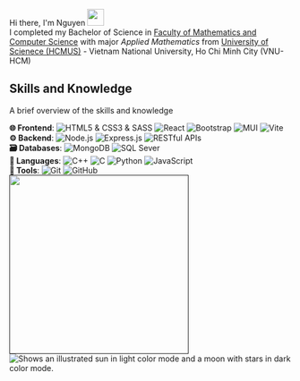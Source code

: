 Hi there, I'm Nguyen <img src="https://raw.githubusercontent.com/MartinHeinz/MartinHeinz/master/wave.gif" width="30px">
<br> I completed my Bachelor of Science in [Faculty of Mathematics and Computer Science](https://www.math.hcmus.edu.vn/) with major _Applied Mathematics_ from [University of Scienece (HCMUS)](https://hcmus.edu.vn/) - Vietnam National University, Ho Chi Minh City (VNU-HCM)

## Skills and Knowledge

A brief overview of the skills and knowledge

<div>
    <strong>🌐 Frontend</strong>:
    <img src="https://img.shields.io/badge/HTML5%20%26%20CSS3%20%26%20SASS-orange?logo=html5&logoColor=white" alt="HTML5 & CSS3 & SASS">
    <img src="https://img.shields.io/badge/ReactJS-blue?logo=reactjs&logoColor=white" alt="React">
    <img src="https://img.shields.io/badge/Bootstrap-blueviolet?logo=bootstrap&logoColor=white" alt="Bootstrap">
    <img src="https://img.shields.io/badge/MUI-9cf?logo=mui&logoColor=white" alt="MUI">
    <img src="https://img.shields.io/badge/Vite-yellow?logo=vite&logoColor=white" alt="Vite">
</div>

<div>
<strong>⚙️ Backend</strong>:
<img src="https://img.shields.io/badge/Node.js-brightgreen?logo=node.js&logoColor=white" alt="Node.js">
<img src="https://img.shields.io/badge/Express.js-blue?logo=express&logoColor=white" alt="Express.js">
<img src="https://img.shields.io/badge/RESTful%20APIs-brightgreen?logo=amazonapigateway&logoColor=white" alt="RESTful APIs">
</div>
<div>
<strong>🗃️ Databases</strong>:
<img src="https://img.shields.io/badge/MongoDB-brightgreen?logo=mongodb&logoColor=white" alt="MongoDB">
<img src="https://img.shields.io/badge/Microsoft%20SQL%20Server-red?logo=microsoft%20sql%20server&logoColor=white" alt="SQL Sever">
</div>
<div>
<strong>🐍 Languages</strong>:
<img src="https://img.shields.io/badge/C++-blue?logo=cplusplus&logoColor=white" alt="C++">
<img src="https://img.shields.io/badge/C-gray?logo=c&logoColor=white" alt="C">
<img src="https://img.shields.io/badge/Python-yellow?logo=python&logoColor=white" alt="Python">
<img src="https://img.shields.io/badge/JavaScript-gold?logo=javascript&logoColor=white" alt="JavaScript">
</div>
<div>
<strong>🚀 Tools</strong>:
<img src="https://img.shields.io/badge/Git-orange?logo=git&logoColor=white" alt="Git">
<img src="https://img.shields.io/badge/GitHub%20-lightgrey?logo=github&logoColor=white" alt="GitHub">
<!-- <img src="https://img.shields.io/badge/Vercel-black?logo=vercel&logoColor=white" alt="Vercel"> -->
</div>
<div align=left>
    <a href="" title="Le Dinh Nguyen">
        <img width="320"  align="center" src="https://github-readme-stats.vercel.app/api/top-langs?username=ldnguyen2901&show_icons=true&locale=en&layout=compact"
        />
    </a>
    <!-- <a href="#" title="Le Dinh Nguyen">
        <img align="center" width="420" src="https://github-readme-stats.vercel.app/api?username=ldnguyen2901&show_icons=true&theme=react&border_color=61dafb&hide_border=true" />
    </a> -->
    <picture>
    <source media="(prefers-color-scheme: dark)" srcset="./img/Cartoon3D.png">
    <img alt="Shows an illustrated sun in light color mode and a moon with stars in dark color mode." src="./img/Cartoon3D.png">
    </picture>
</div>

